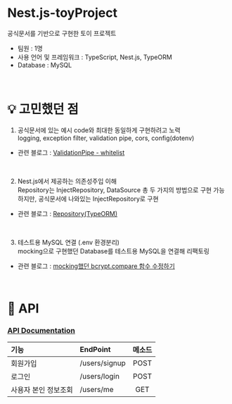 # Nest.js-toyProject
공식문서를 기반으로 구현한 토이 프로젝트

- 팀원 : 1명
- 사용 언어 및 프레임워크 : TypeScript, Nest.js, TypeORM
- Database : MySQL
<br/>

# 💡 고민했던 점
1. 공식문서에 있는 예시 code와 최대한 동일하게 구현하려고 노력<br/>
logging, exception filter, validation pipe, cors, config(dotenv)<br/>

- 관련 블로그 : [ValidationPipe - whitelist](https://velog.io/@cheesechoux/Nest.js-ValidationPipe-whitelist-%EC%97%90%EB%9F%AC%EB%A5%BC-%EC%9E%A1%EC%95%84%EB%B3%B4%EC%95%84%EC%9A%94)
<br/>

2. Nest.js에서 제공하는 의존성주입 이해<br/>
Repository는 InjectRepository, DataSource 총 두 가지의 방법으로 구현 가능하지만, 공식문서에 나와있는 InjectRepository로 구현
- 관련 블로그 : [Repository(TypeORM)](https://velog.io/@cheesechoux/Nest.js-typeorm-0.3.x-EntityRepository-%EC%9D%91-%EC%9D%B4%EC%A0%9C-%EB%AA%BB%EC%8D%A8%EC%9A%94)
<br/>

3. 테스트용 MySQL 연결 (.env 환경분리)<br/>
mocking으로 구현했던 Database를 테스트용 MySQL을 연결해 리팩토링
- 관련 블로그 : [mocking했던 bcrypt.compare 함수 수정하기](https://velog.io/@cheesechoux/Jest-%ED%85%8C%EC%8A%A4%ED%8A%B8%EC%9A%A9-DB-%EC%97%B0%EA%B2%B0-%ED%9B%84-mocking%ED%96%88%EB%8D%98-%EB%A1%9C%EA%B7%B8%EC%9D%B8-%ED%85%8C%EC%8A%A4%ED%8A%B8-%EC%BD%94%EB%93%9C-%EC%88%98%EC%A0%95%ED%95%98%EA%B8%B0)
<br/>
  
# 📡 API
### [API Documentation](https://documenter.getpostman.com/view/20782433/2s93sjU8jU)

|기능|EndPoint|메소드|
|:---|:---|:---:|
|회원가입|/users/signup|POST|
|로그인|/users/login|POST|
|사용자 본인 정보조회|/users/me|GET|

